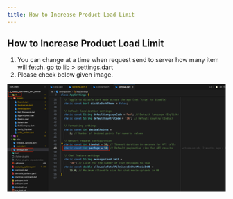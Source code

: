 ```yaml
---
title: How to Increase Product Load Limit
---
```


## How to Increase Product Load Limit

1. You can change at a time when request send to server how many item will fetch. go to lib > settings.dart
2. Please check below given image.

![eShop](/img/flutter/limit.png) 
